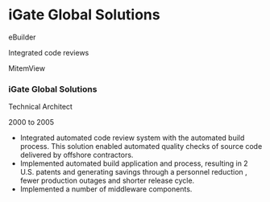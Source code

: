 # iGate Global Solutions


eBuilder

Integrated code reviews

MitemView

### iGate Global Solutions
Technical Architect

2000 to 2005

  * Integrated automated code review system with the automated build process. This solution enabled automated quality checks of source code delivered by offshore contractors.
  * Implemented automated build application and process, resulting in 2 U.S. patents and generating savings through a personnel reduction , fewer production outages and shorter release cycle. 
  * Implemented a number of middleware components.  